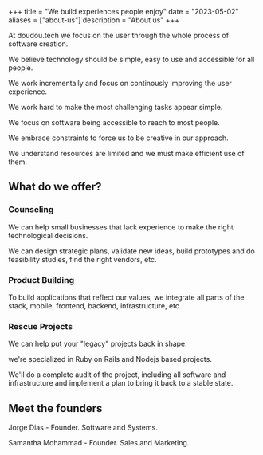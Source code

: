 +++
title = "We build experiences people enjoy"
date = "2023-05-02"
aliases = ["about-us"]
description = "About us"
+++

At doudou.tech we focus on the user through the whole process of software
creation.

We believe technology should be simple, easy to use and accessible for all
people.

We work incrementally and focus on continously improving the user experience.

We work hard to make the most challenging tasks appear simple.

We focus on software being accessible to reach to most people.

We embrace constraints to force us to be creative in our approach.

We understand resources are limited and we must make efficient use of them.

## What do we offer?

### Counseling

We can help small businesses that lack experience to make the right
technological decisions.

We can design strategic plans, validate new ideas, build prototypes and do
feasibility studies, find the right vendors, etc.

### Product Building

To build applications that reflect our values, we integrate all parts of the
stack, mobile, frontend, backend, infrastructure, etc.

### Rescue Projects

We can help put your "legacy" projects back in shape.

we're specialized in Ruby on Rails and Nodejs based projects.

We'll do a complete audit of the project, including all software and
infrastructure and implement a plan to bring it back to a stable state.

## Meet the founders

Jorge Dias - Founder. Software and Systems.

Samantha Mohammad - Founder. Sales and Marketing.
